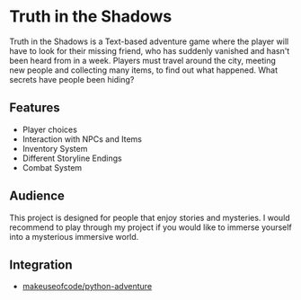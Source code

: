 # Truth in the Shadows
Truth in the Shadows is a Text-based adventure game where the player will have to look for their missing friend, who has suddenly vanished and hasn't been heard from in a week. Players must travel around the city, meeting new people and collecting many items, to find out what happened. What secrets have people been hiding?

## Features
- Player choices
- Interaction with NPCs and Items
- Inventory System
- Different Storyline Endings
- Combat System

## Audience
This project is designed for people that enjoy stories and mysteries. I would recommend to play through my project if you would like to immerse yourself into a mysterious immersive world.

## Integration
- [makeuseofcode/python-adventure](https://github.com/makeuseofcode/python-adventure-game)
